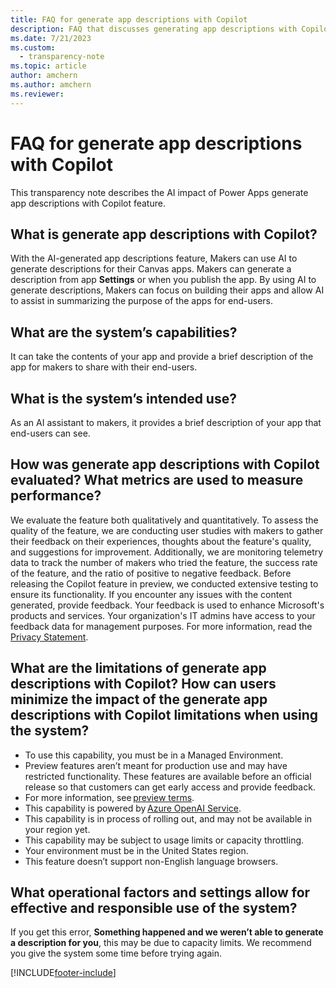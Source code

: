 ```yaml
---
title: FAQ for generate app descriptions with Copilot 
description: FAQ that discusses generating app descriptions with Copilot and the key considerations for making use of this technology responsibly.
ms.date: 7/21/2023
ms.custom: 
  - transparency-note
ms.topic: article
author: amchern 
ms.author: amchern
ms.reviewer: 
---
```


# FAQ for generate app descriptions with Copilot

This transparency note describes the AI impact of Power Apps generate app descriptions with Copilot feature. 

##  What is generate app descriptions with Copilot? 

With the AI-generated app descriptions feature, Makers can use AI to generate descriptions for their Canvas apps. Makers can generate a description from app **Settings** or when you publish the app. By using AI to generate descriptions, Makers can focus on building their apps and allow AI to assist in summarizing the purpose of the apps for end-users. 

## What are the system’s capabilities? 

It can take the contents of your app and provide a brief description of the app for makers to share with their end-users.

## What is the system’s intended use? 

As an AI assistant to makers, it provides a brief description of your app that end-users can see.

## How was generate app descriptions with Copilot evaluated? What metrics are used to measure performance? 

We evaluate the feature both qualitatively and quantitatively. To assess the quality of the feature, we are conducting user studies with makers to gather their feedback on their experiences, thoughts about the feature's quality, and suggestions for improvement. Additionally, we are monitoring telemetry data to track the number of makers who tried the feature, the success rate of the feature, and the ratio of positive to negative feedback.
Before releasing the Copilot feature in preview, we conducted extensive testing to ensure its functionality. If you encounter any issues with the content generated, provide feedback. Your feedback is used to enhance Microsoft's products and services. Your organization's IT admins have access to your feedback data for management purposes. For more information, read the [Privacy Statement](https://go.microsoft.com/fwlink/?linkid=2182930%22%20\t%20%22_blank).

## What are the limitations of generate app descriptions with Copilot? How can users minimize the impact of the generate app descriptions with Copilot limitations when using the system? 

- To use this capability, you must be in a Managed Environment. 
- Preview features aren’t meant for production use and may have restricted functionality. These features are available before an official release so that customers can get early access and provide feedback. 
- For more information, see [preview terms](https://go.microsoft.com/fwlink/?linkid=2189520). 
- This capability is powered by [Azure OpenAI Service](/azure/cognitive-services/openai/overview). 
- This capability is in process of rolling out, and may not be available in your region yet. 
- This capability may be subject to usage limits or capacity throttling. 
- Your environment must be in the United States region.
- This feature doesn’t support non-English language browsers. 

## What operational factors and settings allow for effective and responsible use of the system? 

If you get this error, **Something happened and we weren’t able to generate a description for you**, this may be due to capacity limits. We recommend you give the system some time before trying again.
 
[!INCLUDE[footer-include](../../includes/footer-banner.md)]
